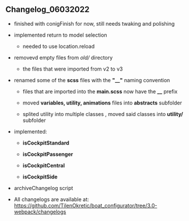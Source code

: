 ## Changelog_06032022

- finished with conigFinish for now, still needs twaking and polishing

- implemented return to model selection
  
  - needed to use location.reload

- removevd empty files from *old/* directory
  
  - the files that were imported from v2 to v3

- renamed some of the **scss** files with the **"__"** naming convention
  
  - files that are imported into the **main.scss**  now have the **__** prefix
  
  - moved **variables, utility, animations** files into **abstracts** subfolder 
  
  - splited utility into multiple classes , moved said classes into **utility/** subfolder

- implemented:
  
  - **isCockpitStandard**
  
  - **isCockpitPassenger**
  
  - **isCockpitCentral**
  
  - **isCockpitSide**

- archiveChangelog script

- All changelogs are available at:  https://github.com/TilenOkretic/boat_configurator/tree/3.0-webpack/changelogs